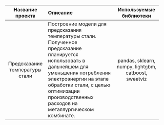 | Название проекта | Описание | Используемые библиотеки|
| :--------------------:| :--------------------- |:---------------------------:|
| Предсказание температуры стали| Построение модели для предсказания температуры стали. Полученное предсказание планируется использовать в дальнейшем для уменьшения потребления электроэнергии на этапе обработки стали, с целью  оптимизации производственных расходов на металлургическом комбинате. |pandas, sklearn, numpy, lightgbm, catboost, sweetviz| 
